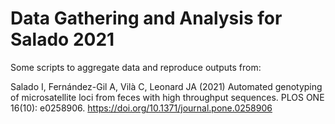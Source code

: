# Data Gathering and Analysis for Salado 2021

Some scripts to aggregate data and reproduce outputs from:

Salado I, Fernández-Gil A, Vilà C, Leonard JA (2021) Automated genotyping of
microsatellite loci from feces with high throughput sequences. PLOS ONE 16(10):
e0258906. <https://doi.org/10.1371/journal.pone.0258906>
